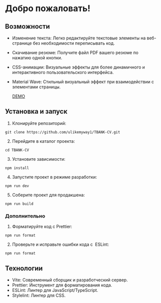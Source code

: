 # Добро пожаловать!
## Возможности
- Изменение текста: Легко редактируйте текстовые элементы на веб-странице без необходимости переписывать код.
- Скачивание резюме: Получите файл PDF вашего резюме по нажатию одной кнопки.
- CSS-анимации: Визуальные эффекты для более динамичного и интерактивного пользовательского интерфейса.
- Material Wave: Стильный визуальный эффект при взаимодействии с элементами страницы.

  [DEMO](https://alexander-potpachik-tbank-frontend-cv.netlify.app/)
## Установка и запуск
1. Клонируйте репозиторий:
  ```
git clone https://github.com/ulikemyway1/TBANK-CV.git
```
2. Перейдите в каталог проекта:
  ```
cd TBANK-CV
```
3. Установите зависимости:
  ```
npm install
```
4. Запустите проект в режиме разработки:
  ```
npm run dev
```
5. Соберите проект для продакшена:
  ```
npm run build
```
### Дополнительно

1. Форматируйте код с Prettier:
  ```
npm run format
```
2. Проверьте и исправьте ошибки кода c  ESLint:
  ```
npm run format
```
## Технологии
- Vite: Современный сборщик и разработческий сервер.
- Prettier: Инструмент для форматирования кода.
- ESLint: Линтер для JavaScript/TypeScript.
- Stylelint: Линтер для CSS.
